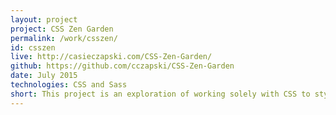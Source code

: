 ```yaml
---
layout: project
project: CSS Zen Garden
permalink: /work/csszen/
id: csszen
live: http://casieczapski.com/CSS-Zen-Garden/
github: https://github.com/cczapski/CSS-Zen-Garden
date: July 2015
technologies: CSS and Sass
short: This project is an exploration of working solely with CSS to style a webpage and the design is inspired by the De Stijl movement of the early 1900's. You can view the original CSS Zen Garden website <a href="http://www.csszengarden.com/">here</a>.
---
```

